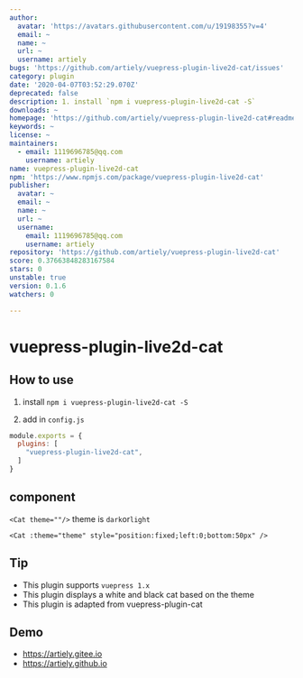 ```yaml
---
author:
  avatar: 'https://avatars.githubusercontent.com/u/19198355?v=4'
  email: ~
  name: ~
  url: ~
  username: artiely
bugs: 'https://github.com/artiely/vuepress-plugin-live2d-cat/issues'
category: plugin
date: '2020-04-07T03:52:29.070Z'
deprecated: false
description: 1. install `npm i vuepress-plugin-live2d-cat -S`
downloads: ~
homepage: 'https://github.com/artiely/vuepress-plugin-live2d-cat#readme'
keywords: ~
license: ~
maintainers:
  - email: 1119696785@qq.com
    username: artiely
name: vuepress-plugin-live2d-cat
npm: 'https://www.npmjs.com/package/vuepress-plugin-live2d-cat'
publisher:
  avatar: ~
  email: ~
  name: ~
  url: ~
  username:
    email: 1119696785@qq.com
    username: artiely
repository: 'https://github.com/artiely/vuepress-plugin-live2d-cat'
score: 0.37663848283167584
stars: 0
unstable: true
version: 0.1.6
watchers: 0

---
```


# vuepress-plugin-live2d-cat

## How to use

1. install `npm i vuepress-plugin-live2d-cat -S`

2. add in `config.js`

```js
module.exports = {
  plugins: [
    "vuepress-plugin-live2d-cat",
  ]
}
```
## component
`<Cat theme=""/>`
theme is `dark`or`light`
```vue
<Cat :theme="theme" style="position:fixed;left:0;bottom:50px" />
```
## Tip

- This plugin supports `vuepress 1.x`
- This plugin displays a white and black cat based on the theme
- This plugin is adapted from vuepress-plugin-cat
## Demo

- https://artiely.gitee.io
- https://artiely.github.io